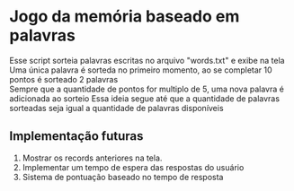 # Jogo da memória baseado em palavras

Esse script sorteia palavras escritas no arquivo "words.txt" e exibe na tela  
Uma única palavra é sorteda no primeiro momento, ao se completar 10 pontos é sorteado 2 palavras  
Sempre que a quantidade de pontos for multiplo de 5, uma nova palavra é adicionada ao sorteio
Essa ideia segue até que a quantidade de palavras sorteadas seja igual a quantidade de palavras disponíveis  

## Implementação futuras

1. Mostrar os records anteriores na tela.  
1. Implementar um tempo de espera das respostas do usuário  
1. Sistema de pontuação baseado no tempo de resposta  
